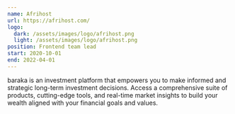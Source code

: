 ```yaml
---
name: Afrihost
url: https://afrihost.com/
logo: 
  dark: /assets/images/logo/afrihost.png
  light: /assets/images/logo/afrihost.png
position: Frontend team lead
start: 2020-10-01
end: 2022-04-01
---
```

baraka is an investment platform that empowers you to make informed and strategic long-term investment decisions. 
Access a comprehensive suite of products, cutting-edge tools, and real-time market insights to build your wealth 
aligned with your financial goals and values.